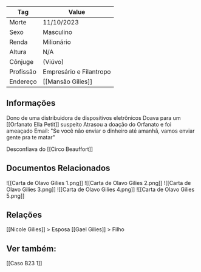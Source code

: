 Tag   |   Value
----          |          ----
Morte   |   11/10/2023
Sexo   |   Masculino
Renda   |   Milionário
Altura   |   N/A
Cônjuge   |   (Viúvo)
Profissão   |   Empresário e Filantropo
Endereço   |   [[Mansão Gilies]]

## Informações
Dono de uma distribuidora de dispositivos eletrônicos
Doava para um [[Orfanato Ella Petit]] suspeito
Atrasou a doação do Orfanato e foi ameaçado
Email:
	"Se você não enviar o dinheiro até amanhã, vamos enviar gente pra te matar"

Desconfiava do [[Circo Beauffort]]

## Documentos Relacionados
![[Carta de Olavo Gilies 1.png]]
![[Carta de Olavo Gilies 2.png]]
![[Carta de Olavo Gilies 3.png]]
![[Carta de Olavo Gilies 4.png]]
![[Carta de Olavo Gilies 5.png]]

## Relações
[[Nicole Gilies]] > Esposa
[[Gael Gilies]] > Filho

## Ver também:
[[Caso B23 1]]
